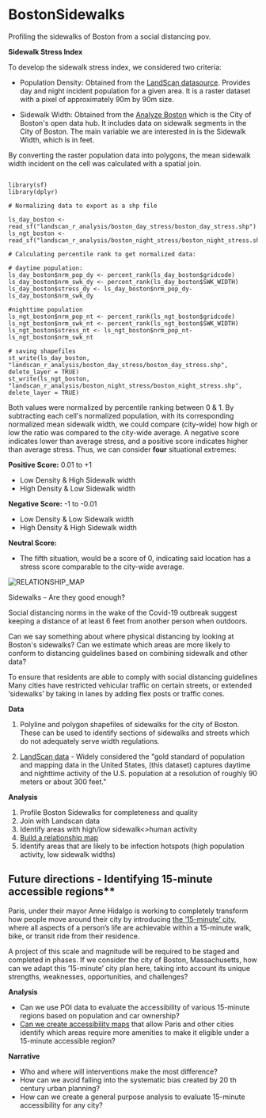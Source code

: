 # BostonSidewalks

Profiling the sidewalks of Boston from a social distancing pov.

**Sidewalk Stress Index**

To develop the sidewalk stress index, we considered two criteria:

* Population Density:
Obtained from the [LandScan datasource](https://hifld-geoplatform.opendata.arcgis.com/datasets/landscan-usa). Provides day and night incident population for a given area. It is a raster dataset with a pixel of approximately 90m by 90m size.

* Sidewalk Width: 
Obtained from the [Analyze Boston](https://data.boston.gov/dataset/sidewalk-inventory) which is the City of Boston's open data hub. It includes data on sidewalk segments in the City of Boston. The main variable we are interested in is the Sidewalk Width, which is in feet.

By converting the raster population data into polygons, the mean sidewalk width incident on the cell was calculated with a spatial join. 

```{r}

library(sf)
library(dplyr)

# Normalizing data to export as a shp file

ls_day_boston <- read_sf("landscan_r_analysis/boston_day_stress/boston_day_stress.shp")
ls_ngt_boston <- read_sf("landscan_r_analysis/boston_night_stress/boston_night_stress.shp")

# Calculating percentile rank to get normalized data:

# daytime population:
ls_day_boston$nrm_pop_dy <- percent_rank(ls_day_boston$gridcode)
ls_day_boston$nrm_swk_dy <- percent_rank(ls_day_boston$SWK_WIDTH)
ls_day_boston$stress_dy <- ls_day_boston$nrm_pop_dy-ls_day_boston$nrm_swk_dy

#nighttime population
ls_ngt_boston$nrm_pop_nt <- percent_rank(ls_ngt_boston$gridcode)
ls_ngt_boston$nrm_swk_nt <- percent_rank(ls_ngt_boston$SWK_WIDTH)
ls_ngt_boston$stress_nt <- ls_ngt_boston$nrm_pop_nt-ls_ngt_boston$nrm_swk_nt

# saving shapefiles
st_write(ls_day_boston, "landscan_r_analysis/boston_day_stress/boston_day_stress.shp", delete_layer = TRUE)
st_write(ls_ngt_boston, "landscan_r_analysis/boston_night_stress/boston_night_stress.shp", delete_layer = TRUE)

```

Both values were normalized by percentile ranking between 0 & 1. By subtracting each cell's normalized population, with its corresponding normalized mean sidewalk width, we could compare (city-wide) how high or low the ratio was compared to the city-wide average. A negative score indicates lower than average stress, and a positive score indicates higher than average stress. Thus, we can consider **four** situational extremes:

**Positive Score:** 0.01 to +1
* Low Density & High Sidewalk width
* High Density & Low Sidewalk width

**Negative Score:** -1 to -0.01
* Low Density & Low Sidewalk width
* High Density & High  Sidewalk width

**Neutral Score:**
* The fifth situation, would be a score of 0, indicating said location has a stress score comparable to the city-wide average.

![RELATIONSHIP_MAP](https://user-images.githubusercontent.com/39370828/87182895-0a8a6d00-c2b3-11ea-92f7-e8b4d6943879.jpg)

Sidewalks – Are they good enough?

Social distancing norms in the wake of the Covid-19 outbreak suggest keeping a distance of at least 6 feet from another person when outdoors. 

Can we say something about where physical distancing by looking at Boston's sidewalks?
Can we estimate which areas are more likely to conform to distancing guidelines based on combining sidewalk and other data?
 
To ensure that residents are able to comply with social distancing guidelines Many cities have restricted vehicular traffic on certain streets, or extended ‘sidewalks’ by taking in lanes by adding flex posts or traffic cones.




**Data**
1. Polyline and polygon shapefiles of sidewalks for the city of Boston. These can be used to identify sections of sidewalks and streets which do not adequately serve width regulations. 

2. [LandScan data](https://www.ornl.gov/news/gis-landscan-goes-public) - Widely considered the "gold standard of population and mapping data in the United States, (this dataset) captures daytime and nighttime activity of the U.S. population at a resolution of roughly 90 meters or about 300 feet."

**Analysis**

1. Profile Boston Sidewalks for completeness and quality
2. Join with Landscan data
3. Identify areas with high/low sidewalk<>human activity
4. [Build a relationship map](https://www.esri.com/arcgis-blog/products/arcgis-online/mapping/what-is-a-relationship-map/)
5. Identify areas that are likely to be infection hotspots (high population activity, low sidewalk widths)

## Future directions - Identifying 15-minute accessible regions**

Paris, under their mayor Anne Hidalgo is working to completely transform how people move around their city by introducing [the ’15-minute’ city](https://www.citylab.com/environment/2020/02/paris-election-anne-hidalgo-city-planning-walks-stores-parks/606325/), where all aspects of a person’s life are achievable within a 15-minute walk, bike, or transit ride from their residence.

A project of this scale and magnitude will be required to be staged and completed in phases. If we consider the city of Boston, Massachusetts, how can we adapt this ’15-minute’ city plan here, taking into account its unique strengths, weaknesses, opportunities, and challenges? 

**Analysis**

* Can we use POI data to evaluate the accessibility of various 15-minute regions based on population and car ownership? 
* [Can we create accessibility maps](https://towardsdatascience.com/measuring-pedestrian-accessibility-97900f9e4d56) that allow Paris and other cities identify which areas require more amenities to make it eligible under a 15-minute accessible region?

**Narrative**
* Who and where will interventions make the most difference? 
* How can we avoid falling into the systematic bias created by 20 th century urban planning?
* How can we create a general purpose analysis to evaluate 15-minute accessibility for any city?

